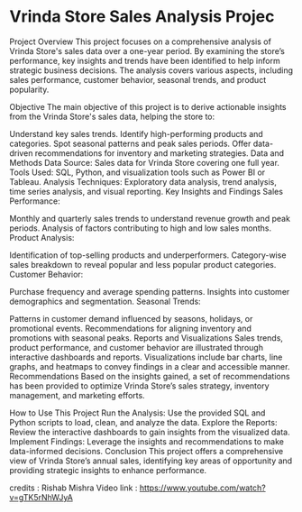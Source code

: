 # Vrinda Store Sales Analysis Projec

Project Overview
This project focuses on a comprehensive analysis of Vrinda Store's sales data over a one-year period. By examining the store’s performance, key insights and trends have been identified to help inform strategic business decisions. The analysis covers various aspects, including sales performance, customer behavior, seasonal trends, and product popularity.

Objective
The main objective of this project is to derive actionable insights from the Vrinda Store's sales data, helping the store to:

Understand key sales trends.
Identify high-performing products and categories.
Spot seasonal patterns and peak sales periods.
Offer data-driven recommendations for inventory and marketing strategies.
Data and Methods
Data Source: Sales data for Vrinda Store covering one full year.
Tools Used: SQL, Python, and visualization tools such as Power BI or Tableau.
Analysis Techniques: Exploratory data analysis, trend analysis, time series analysis, and visual reporting.
Key Insights and Findings
Sales Performance:

Monthly and quarterly sales trends to understand revenue growth and peak periods.
Analysis of factors contributing to high and low sales months.
Product Analysis:

Identification of top-selling products and underperformers.
Category-wise sales breakdown to reveal popular and less popular product categories.
Customer Behavior:

Purchase frequency and average spending patterns.
Insights into customer demographics and segmentation.
Seasonal Trends:

Patterns in customer demand influenced by seasons, holidays, or promotional events.
Recommendations for aligning inventory and promotions with seasonal peaks.
Reports and Visualizations
Sales trends, product performance, and customer behavior are illustrated through interactive dashboards and reports.
Visualizations include bar charts, line graphs, and heatmaps to convey findings in a clear and accessible manner.
Recommendations
Based on the insights gained, a set of recommendations has been provided to optimize Vrinda Store’s sales strategy, inventory management, and marketing efforts.

How to Use This Project
Run the Analysis: Use the provided SQL and Python scripts to load, clean, and analyze the data.
Explore the Reports: Review the interactive dashboards to gain insights from the visualized data.
Implement Findings: Leverage the insights and recommendations to make data-informed decisions.
Conclusion
This project offers a comprehensive view of Vrinda Store’s annual sales, identifying key areas of opportunity and providing strategic insights to enhance performance.

credits : Rishab Mishra
Video link : https://www.youtube.com/watch?v=gTK5rNhWJyA
